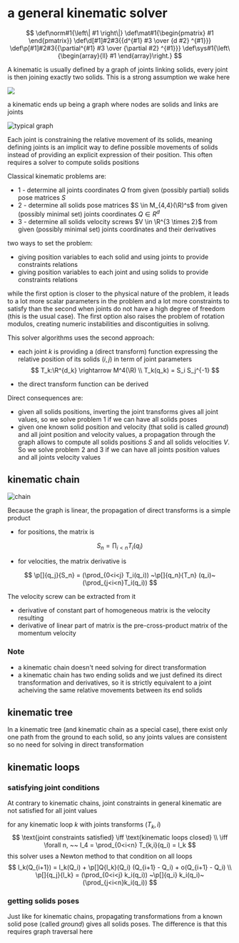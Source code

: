 # a general kinematic solver

$$
\def\norm#1{\left\| #1 \right\|}
\def\mat#1{\begin{pmatrix} #1 \end{pmatrix}}
\def\d[#1]#2#3{{d^{#1} #3 \over {d #2} ^{#1}}}
\def\p[#1]#2#3{{\partial^{#1} #3 \over {\partial #2} ^{#1}}}
\def\sys#1{\left\{\begin{array}{ll} #1 \end{array}\right.}
$$



A kinematic is usually defined by a graph of joints linking solids, every joint is then joining exactly two solids. This is a strong assumption we wake here

![](../schemes/kinematic-joint.svg)

a kinematic ends up being a graph where nodes are solids and links are joints

![typical graph](../schemes/kinematic-kinematic.svg)

Each joint is constraining the relative movement of its solids, meaning defining joints is an implicit way to define possible movements of solids instead of providing an explicit expression of their position. This often requires a solver to compute solids positions

Classical kinematic problems are:

- 1 - determine all joints coordinates  $Q$ from given (possibly partial) solids pose matrices $S$
- 2 - determine all solids pose matrices $S \in M_{4,4}(\R)^s$ from given (possibly minimal set) joints coordinates $Q \in R^d$ 
- 3 - determine all solids velocity screws $V \in \R^{3 \times 2}$ from given (possibly minimal set) joints coordinates and their derivatives

two ways to set the problem:

- giving position variables to each solid and using joints to provide constraints relations
- giving position variables to each joint and using solids to provide constraints relations

while the first option is closer to the physical nature of the problem, it leads to a lot more scalar parameters in the problem and a lot more constraints to satisfy than the second when joints do not have a high degree of freedom (this is the usual case). The first option also raises the problem of rotation modulos, creating numeric instabilities and discontiguities in solivng.

This solver algorithms uses the second approach:

- each joint $k$ is providing a (direct transform) function expressing the relative position of its solids $(i,j)$ in term of joint parameters
  $$
  T_k:\R^{d_k} \rightarrow M^4(\R) \\
  T_k(q_k) = S_i S_j^{-1}
  $$

- the direct transform function can be derived

Direct consequences are:

- given all solids positions, inverting the joint transforms gives all joint values, so we solve problem 1 if we can have all solids poses
- given one known solid position and velocity (that solid is called *ground*) and all joint position and velocity values, a propagation through the graph allows to compute all solids positions $S$ and all solids velocities $V$. So we solve problem 2 and 3 if we can have all joints position values and all joints velocity values

## kinematic chain

![chain](file:///home/jimy/cad/pymadcad/docs/build/_images/kinematic-chain.svg)

Because the graph is linear, the propagation of direct transforms is a simple product

- for positions, the matrix is

$$
S_n = \prod_{i<n} T_i(q_i)
$$

- for velocities, the matrix derivative is

$$
\p[]{q_j}{S_n} = (\prod_{0<i<j} T_i(q_i)) ~\p[]{q_n}{T_n} (q_i)~ (\prod_{j<i<n}T_i(q_i))
$$

The velocity screw can be extracted from it

- derivative of constant part of homogeneous matrix is the velocity resulting
- derivative of linear part of matrix is the pre-cross-product matrix of the momentum velocity

### Note

- a kinematic chain doesn't need solving for direct transformation
- a kinematic chain has two ending solids and we just defined its direct transformation and derivatives, so it is strictly equivalent to a joint acheiving the same relative movements between its end solids

## kinematic tree

In a kinematic tree (and kinematic chain as a special case), there exist only one path from the ground to each solid, so any joints values are consistent so no need for solving in direct transformation 

## kinematic loops

### satisfying joint conditions

At contrary to kinematic chains, joint constraints in general kinematic are not satisfied for all joint values

for any kinematic loop $k$ with joints transforms $(T_k,i)$ 
$$
\text{joint constraints satisfied} \iff \text{kinematic loops closed} \\
\iff \forall n, ~~ I_4 = \prod_{0<i<n} T_{k,i}(q_i) = l_k
$$
this solver uses a Newton method to that condition on all loops
$$
l_k(Q_{i+1}) = l_k(Q_i) + \p[]Q{l_k}(Q_i) (Q_{i+1} - Q_i) + o(Q_{i+1} - Q_i) \\
\p[]{q_j}{l_k} = (\prod_{0<i<j} k_i(q_i)) ~\p[]{q_i} k_i(q_i)~ (\prod_{j<i<n}k_i(q_i))
$$

### getting solids poses

Just like for kinematic chains, propagating transformations from a known solid pose (called *ground*) gives all solids poses. The difference is that this requires graph traversal here


